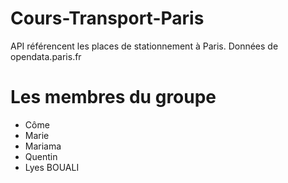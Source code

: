 # Cours-Transport-Paris

API référencent les places de stationnement à Paris.
Données de opendata.paris.fr

# Les membres du groupe
* Côme
* Marie
* Mariama
* Quentin
* Lyes BOUALI
